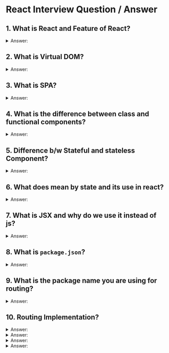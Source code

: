 # React Interview Question / Answer

## 1. What is React and Feature of React?

<details>

<summary>Answer:</summary>

<p>React is a JavaScript library that helps you build user interfaces for your websites or web applications. Think of it as a set of tools that make it easier for you to create interactive and dynamic elements on your web pages. </p>

<h3>features of React:</h3>
<ol>
<li> <b>Component-Based:</b> React divides your web page into smaller building blocks called components. These components are like puzzle pieces that you can put together to create a complete picture. Each component can have its own logic and behavior, making it easier to manage and reuse code.</li>

<li> <b>Virtual DOM:</b> React uses something called a Virtual DOM (Document Object Model) to keep track of changes in your components. When something in your component changes, React doesn't immediately update the actual webpage. Instead, it updates the Virtual DOM first, and then figures out the most efficient way to update the real DOM. This makes your web app faster and more efficient.</li>

<li> <b>Declarative Syntax:</b> In React, you describe what you want your user interface to look like in a simple and declarative way. You tell React how you want things to be, and it takes care of updating the actual interface for you. This is different from the traditional way of web development where you might have had to worry about each small change.</li>

<li> <b>Reusability</b> Since React encourages you to break your interface into components, you can reuse these components across different parts of your website. This saves you time and helps maintain consistency in your design and functionality.</li>

<li> <b>One-Way Data Flow:</b> React follows a one-way data flow, which means that the data flows in a single direction: from parent components to child components. This makes it easier to understand how data changes and where those changes are coming from.</li>

<li><b>JSX:</b> JSX is a syntax extension for JavaScript that React uses. It allows you to write HTML-like code within your JavaScript, making it easier to visualize how your components will look in the browser. </li>

</ol>

Overall, React simplifies the process of building dynamic and interactive web interfaces by breaking down your webpage into smaller reusable parts and efficiently managing updates to the user interface. 
</details>

## 2. What is Virtual DOM?

<details>
   <summary>Answer:</summary>

Imagine you have a real-world painting and a copy of that painting. You want to make changes to the copy without affecting the original. The Virtual DOM in React is like that copy of the painting.

In web development, the browser's "DOM" (Document Object Model) represents the structure of a webpage. When you use React, instead of directly changing the real DOM, React creates a Virtual DOM, which is a lightweight copy of the actual DOM.

When you make changes to your React components, these changes are first applied to the Virtual DOM. React then compares the Virtual DOM with the real DOM to figure out what parts of the actual DOM need to be updated. This comparison process is much faster than directly updating the real DOM every time you make a change.

So, think of the Virtual DOM as a smart assistant that helps React update the webpage efficiently. It's like making changes on a sketch before updating the actual painting, making the whole process smoother and faster.

</details>

## 3. What is SPA?

<details>
    <summary>Answer:</summary>
    
An SPA, which stands for "Single Page Application," is a type of website that loads and displays all its content on a single web page. Traditional websites often load new pages when you click on links, which can make them a bit slower as the whole page needs to reload.

But with SPAs, things work differently. When you interact with a button or a link in an SPA, only the necessary parts of the page get updated or replaced, without needing to reload the entire page. This makes SPAs feel faster and more responsive, similar to using a desktop application.

</details>

## 4. What is the difference between class and functional components?

<details>
  <summary>Answer:</summary>
    <table width="100%">
      <tr>
         <th>Aspect</th>
         <th>Class Components</th>
         <th>Functional Components</th>
      </tr>
      <tr>
         <td>Definition</td>
         <td>Defined using ES6 classes.</td>
         <td>Defined as JavaScript functions.</td>     
      </tr>
     <tr>
        <td>State Management</td>
        <td>Can have local state using <code>this.state.</code></td>
        <td>Use the <code>useState</code> hook for state.</td>     
     </tr>
     <tr>
        <td>Lifecycle Methods</td>
        <td>Use lifecycle methods like <code>componentDidMount</code>, etc.</td>
        <td>Use the <code>useEffect</code> hook.</td>     
     </tr>
     <tr>
        <td>Syntax</td>
        <td>More verbose and requires binding of event handlers.</td>
        <td>Simpler syntax and no binding needed.</td>     
     </tr>
     <tr>
        <td>Performance</td>
        <td>Slightly heavier due to JavaScript classes.</td>
        <td>Lighter weight, potentially better performance.</td>     
     </tr>
     <tr>
        <td>Reusability</td>
        <td>More complex to reuse logic.</td>
        <td>Easier to reuse through custom hooks.</td>     
     </tr>
     <tr>
        <td>Context and Refs</td>
        <td>Easier access to <code>this.context</code> and refs.</td>
        <td>No <code>this.context</code> and refs, but can use <code>useRef</code>.</td>     
     </tr>
     <tr>
        <td>Learning Curve</td>
        <td>Can be steeper, especially for beginners.</td>
        <td>Generally easier for beginners to grasp.</td>     
     </tr>
     <tr>
        <td>Modern React Practices</td>
        <td>Not fully aligned with modern React practices.</td>
        <td>More aligned with modern practices.</td>     
     </tr>
   </table>

</details>

## 5. Difference b/w Stateful and stateless Component?

<details>
    <summary>Answer:</summary>

<table width="100%">
      <tr>
         <th>Aspect</th>
         <th>Stateful Components</th>
         <th>Stateless Components</th>
      </tr>
      <tr>
         <td>State Management</td>
         <td>Manage their own state using <code>this.state</code>.</td>
         <td>Receive data and display it, no internal state.</td>     
      </tr>
     <tr>
        <td>Purpose</td>
        <td>Used for dynamic behavior and interaction.</td>
        <td>Used for displaying UI without complex logic.</td>     
     </tr>
     <tr>
        <td>Functional Type</td>
        <td>Class components.</td>
        <td>Function components (using <code>function</code> keyword).</td>     
     </tr>
     <tr>
        <td>Lifecycle Methods</td>
        <td>Have access to lifecycle methods like <code>componentDidMount</code>, <code>componentDidUpdate</code>, etc.</td>
        <td>No lifecycle methods until React 16.8.</td>     
     </tr>
     <tr>
        <td>Reusability</td>
        <td>Slightly less reusable due to internal state.</td>
        <td>Highly reusable as they don't hold internal state.</td>     
     </tr>
     <tr>
        <td>Performance</td>
        <td>Can have some impact on performance due to state updates.</td>
        <td>Generally better for performance as they don't manage state.</td>     
     </tr>
        
   </table>

</details>

## 6. What does mean by state and its use in react?

<details>
    <summary>Answer:</summary>
In the context of web development and React JS, "state" refers to the data that a component holds and manages. Think of it as the current condition or information that a component keeps track of.

<br/>

Imagine you're building a to-do list app using React. The state would be where you keep track of the list of tasks. Let's break it down:

1. <b>State:</b> Think of it as a container within a React component that holds data. This data can be anything you want, like numbers, text, arrays, or objects.

2. <b>Usage:</b> When your app needs to display dynamic information that can change over time, you use state. For instance, in the to-do list app, the list of tasks can change as you add or complete tasks.


In summary, state in React helps your components manage and remember data that can change as your app runs. It's a fundamental concept that allows your app to be interactive and responsive to user actions. 
</details>

## 7. What is JSX and why do we use it instead of js?
<details>
    <summary>Answer:</summary>
JSX stands for "JavaScript XML." It's a special syntax that you use in React to describe what the user interface should look like. It might look a bit like HTML, but it's actually a mix of JavaScript and XML-like code.

<b>why we use JSX in React:</b>

1. <b>Readability:</b> JSX makes your code more readable and understandable. It closely resembles the actual UI you want to create, which makes it easier to visualize and work with.

2. <b>Familiarity:</b> If you've worked with HTML before, JSX will feel somewhat familiar. This makes it easier for web developers to transition into React.

3. <b>Components:</b> In React, you build your UI using components. JSX makes it simple to define these components by writing HTML-like code.

4. <b>JavaScript Integration:</b> JSX allows you to embed JavaScript expressions directly within the markup. This dynamic nature lets you generate dynamic content and interact with data easily.

5. <b>Performance:</b> Under the hood, JSX gets compiled to regular JavaScript by tools like Babel. This compiled code is optimized for better performance, making your app run faster.

6. <b>Tooling:</b> JSX is well-supported by development tools and extensions, which can help catch errors and provide useful hints as you code.

</details>

## 8. What is <code>package.json</code>?

<details>
    <summary>Answer:</summary>

Think of it as a recipe card for baking a cake. When you want to bake a cake, you need to know what ingredients to use, what steps to follow, and how long to bake it. Similarly, when you're creating a web project with React.js, the <code>package.json</code> file tells your computer what ingredients (or dependencies) your project needs, what scripts (or steps) to run, and other important information.

<b>what's usually found in a <code>package.json</code> file:</b>

<ol>
   
<li>  <b>Dependencies:</b> These are like the ingredients for your project. They are other pieces of code that your project needs to work properly. For a React.js project, this might include things like React itself, libraries, and tools that make your job easier.</li>

<li> <b>Scripts:</b> These are the instructions or steps you can run to perform certain actions. For example, you might have a script to start your development server, another one to build your project for production, and so on.</li>

<li>  <b>Project Information:</b> This includes details about your project, like its name, version, description, and who created it. It's like the basic information you'd write on the cover of a book.</li>

<li>  <b>Configuration:</b> You can use the `package.json` file to configure how your project behaves. This could include things like setting up your project's default settings or customizing certain behaviors.</li>

<li> <b>Other Metadata:</b> There might be other useful information in there too, depending on the needs of your project. </li>

</ol>

So, when you're starting a new React.js project, creating a <code>package.json</code> file is one of the first things you do. It helps you manage the tools and libraries you're using, and it provides a way for you and your computer to communicate about how your project should be built and run. Just like following a cake recipe, your <code>package.json</code> file helps you create a successful and delicious web project!
</details>

## 9. What is the package name you are using for routing?

<details>
    <summary>Answer:</summary>

In the world of React.js, there isn't a single official package for routing, but one of the most popular ones is called "react-router-dom." Think of routing like giving directions to your web app. Just as you'd use a map to navigate from one place to another, routing helps your app navigate from one page to another without actually reloading the whole page.

With "react-router-dom," you can create different "routes" for different parts of your app. Each route is like a signpost that tells your app which content to show when a specific URL is visited. For instance, you might have a route for your home page, another for a contact page, and so on.

To use it, you'll first need to install the package using a tool like npm or yarn. Once that's done, you can import components like <code>BrowserRouter</code>, <code>Route</code>, and <code>Link</code> from "react-router-dom" in your code. Here's a simplified example:

<ol>
   
<li> Wrap your entire app with <code>BrowserRouter</code> in your main component. </li>

<li> Use the <code>Route</code> component to define what content should be shown for a specific URL.</li>
   
<li> Use the <code>Link</code> component to create links that users can click on to navigate.</li>

</ol>

</details>

## 10. Routing Implementation?

<details>
    <summary>Answer:</summary>

<p>Routing in React.js is like giving directions to your web application. Imagine your app as a big house with different rooms (components) inside it. Each room represents a different page or view in your app. Now, routing is like having a map with paths that lead you from one room to another.</p>
<p>Let&#39;s say you&#39;re building a website with a homepage, an about page, and a contact page. In React, you&#39;d create a component for each of these pages. Then, you&#39;d use a router to decide which component (room) should be shown when the user clicks on a link or enters a specific URL.</p>
<p>React Router is like your map. It helps you set up these paths and tells your app which component to show when a certain path is visited. For example, if someone goes to &quot;/about&quot; in their browser, the router knows to show the About component, which is like opening the door to the &quot;About&quot; room in your app&#39;s house.</p>
<p>Here&#39;s a simple example of how you might use React Router:</p>
<ol>
<li><p>Install React Router using npm or yarn: <code>npm install react-router-dom</code></p>
</li>
<li><p>Import the necessary components from the library:</p>
</li>
</ol>
<pre><code class="lang-jsx"><span class="hljs-keyword">import</span> { BrowserRouter <span class="hljs-keyword">as</span> Router, Route, Link } <span class="hljs-keyword">from</span> <span class="hljs-string">'react-router-dom'</span>;
</code></pre>



<ol>
<li>Create your individual page components (<code>Home</code>, <code>About</code>, <code>Contact</code>), and your app will show the appropriate component based on the URL.</li>
</ol>
<p>So, when someone clicks on the &quot;About&quot; link, the router guides your app to show the <code>About</code> component. This way, you can create multi-page experiences within your single-page React app. It&#39;s like navigating through your app&#39;s house with the help of React Router&#39;s map!</p>
   
</details>

<details>
    <summary>Answer:</summary>
</details>

<details>
    <summary>Answer:</summary>
</details>

<details>
    <summary>Answer:</summary>
</details>

